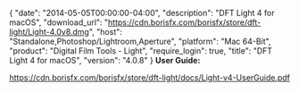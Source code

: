 {
  "date": "2014-05-05T00:00:00-04:00",
  "description": "DFT Light 4 for macOS",
  "download_url": "https://cdn.borisfx.com/borisfx/store/dft-light/Light-4.0v8.dmg",
  "host": "Standalone,Photoshop/Lightroom,Aperture",
  "platform": "Mac 64-Bit",
  "product": "Digital Film Tools - Light",
  "require_login": true,
  "title": "DFT Light 4 for macOS",
  "version": "4.0.8"
}
**User Guide:**

https://cdn.borisfx.com/borisfx/store/dft-light/docs/Light-v4-UserGuide.pdf
